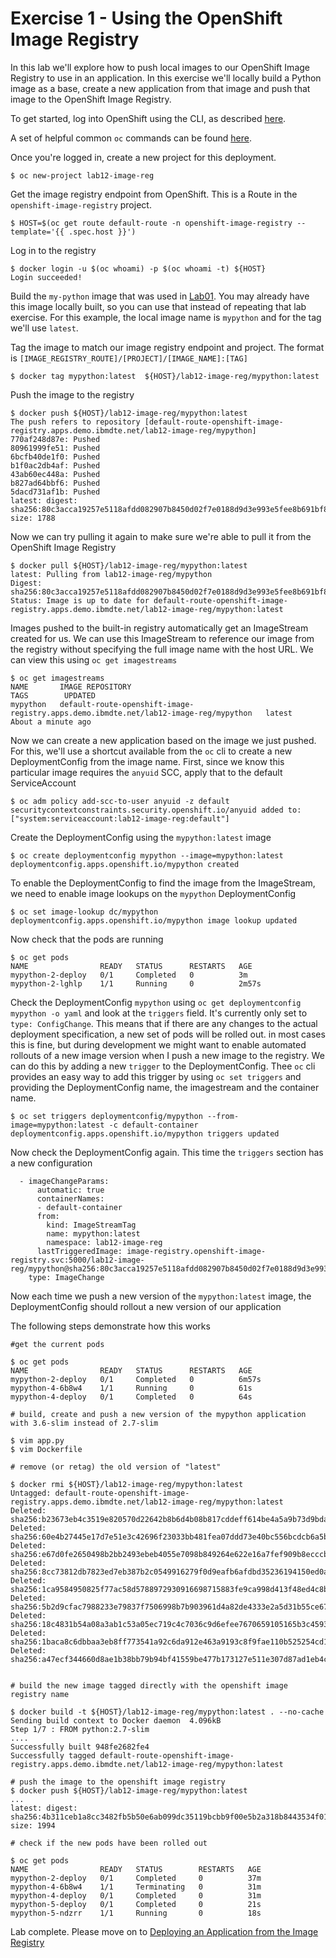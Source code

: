 # Exercise 1 - Using the OpenShift Image Registry

In this lab we'll explore how to push local images to our OpenShift Image Registry to use in an application. In this exercise we'll locally build a Python image as a base, create a new application from that image and push that image to the OpenShift Image Registry.

To get started, log into OpenShift using the CLI, as described [here](../Getting-started/log-in-to-openshift.md).

A set of helpful common `oc` commands can be found [here](../Getting-started/oc-commands.md).

Once you're logged in, create a new project for this deployment.

```
$ oc new-project lab12-image-reg
```

Get the image registry endpoint from OpenShift. This is a Route in the `openshift-image-registry` project.
```
$ HOST=$(oc get route default-route -n openshift-image-registry --template='{{ .spec.host }}')
```

Log in to the registry
```
$ docker login -u $(oc whoami) -p $(oc whoami -t) ${HOST}
Login succeeded!
```

Build the `my-python` image that was used in [Lab01](../Lab01-Building-a-container/custom-docker-image-ex-4.md). You may already have this image locally built, so you can use that instead of repeating that lab exercise. For this example, the local image name is `mypython` and for the tag we'll use `latest`.

Tag the image to match our image registry endpoint and project. The format is `[IMAGE_REGISTRY_ROUTE]/[PROJECT]/[IMAGE_NAME]:[TAG]`
```
$ docker tag mypython:latest  ${HOST}/lab12-image-reg/mypython:latest
```

Push the image to the registry
```
$ docker push ${HOST}/lab12-image-reg/mypython:latest
The push refers to repository [default-route-openshift-image-registry.apps.demo.ibmdte.net/lab12-image-reg/mypython]
770af248d87e: Pushed 
80961999fe51: Pushed 
6bcfb40de1f0: Pushed 
b1f0ac2db4af: Pushed 
43ab60ec448a: Pushed 
b827ad64bbf6: Pushed 
5dacd731af1b: Pushed 
latest: digest: sha256:80c3acca19257e5118afdd082907b8450d02f7e0188d9d3e993e5fee8b691bf8 size: 1788
```

Now we can try pulling it again to make sure we're able to pull it from the OpenShift Image Registry

```
$ docker pull ${HOST}/lab12-image-reg/mypython:latest
latest: Pulling from lab12-image-reg/mypython
Digest: sha256:80c3acca19257e5118afdd082907b8450d02f7e0188d9d3e993e5fee8b691bf8
Status: Image is up to date for default-route-openshift-image-registry.apps.demo.ibmdte.net/lab12-image-reg/mypython:latest
```

Images pushed to the built-in registry automatically get an ImageStream created for us. We can use this ImageStream to reference our image from the registry without specifying the full image name with the host URL. We can view this using `oc get imagestreams`

```
$ oc get imagestreams
NAME       IMAGE REPOSITORY                                                                       TAGS        UPDATED
mypython   default-route-openshift-image-registry.apps.demo.ibmdte.net/lab12-image-reg/mypython   latest      About a minute ago
```

Now we can create a new application based on the image we just pushed. For this, we'll use a shortcut available from the `oc` cli to create a new DeploymentConfig from the image name. First, since we know this particular image requires the `anyuid` SCC, apply that to the default ServiceAccount

```
$ oc adm policy add-scc-to-user anyuid -z default
securitycontextconstraints.security.openshift.io/anyuid added to: ["system:serviceaccount:lab12-image-reg:default"]
```

Create the DeploymentConfig using the `mypython:latest` image
```
$ oc create deploymentconfig mypython --image=mypython:latest
deploymentconfig.apps.openshift.io/mypython created
```

To enable the DeploymentConfig to find the image from the ImageStream, we need to enable image lookups on the `mypython` DeploymentConfig

```
$ oc set image-lookup dc/mypython
deploymentconfig.apps.openshift.io/mypython image lookup updated
```

Now check that the pods are running

```
$ oc get pods
NAME                READY   STATUS      RESTARTS   AGE
mypython-2-deploy   0/1     Completed   0          3m
mypython-2-lghlp    1/1     Running     0          2m57s
```

Check the DeploymentConfig `mypython` using `oc get deploymentconfig mypython -o yaml` and look at the `triggers` field. It's currently only set to `type: ConfigChange`. This means that if there are any changes to the actual deployment specification, a new set of pods will be rolled out. in most cases this is fine, but during development we might want to enable automated rollouts of a new image version when I push a new image to the registry. We can do this by adding a new `trigger` to the DeploymentConfig. Thee `oc` cli provides an easy way to add this trigger by using `oc set triggers` and providing the DeploymentConfig name, the imagestream and the container name.
```
$ oc set triggers deploymentconfig/mypython --from-image=mypython:latest -c default-container
deploymentconfig.apps.openshift.io/mypython triggers updated
```

Now check the DeploymentConfig again. This time the `triggers` section has a new configuration

```
  - imageChangeParams:
      automatic: true
      containerNames:
      - default-container
      from:
        kind: ImageStreamTag
        name: mypython:latest
        namespace: lab12-image-reg
      lastTriggeredImage: image-registry.openshift-image-registry.svc:5000/lab12-image-reg/mypython@sha256:80c3acca19257e5118afdd082907b8450d02f7e0188d9d3e993e5fee8b691bf8
    type: ImageChange
```

Now each time we push a new version of the `mypython:latest` image, the DeploymentConfig should rollout a new version of our application

The following steps demonstrate how this works

```
#get the current pods

$ oc get pods
NAME                READY   STATUS      RESTARTS   AGE
mypython-2-deploy   0/1     Completed   0          6m57s
mypython-4-6b8w4    1/1     Running     0          61s
mypython-4-deploy   0/1     Completed   0          64s

# build, create and push a new version of the mypython application with 3.6-slim instead of 2.7-slim

$ vim app.py 
$ vim Dockerfile

# remove (or retag) the old version of "latest"

$ docker rmi ${HOST}/lab12-image-reg/mypython:latest
Untagged: default-route-openshift-image-registry.apps.demo.ibmdte.net/lab12-image-reg/mypython:latest
Deleted: sha256:b23673eb4c3519e820570d22642b8b6d4b08b817cddeff614be4a5a9b73d9bda
Deleted: sha256:60e4b27445e17d7e51e3c42696f23033bb481fea07ddd73e40bc556bcdcb6a5b
Deleted: sha256:e67d0fe2650498b2bb2493ebeb4055e7098b849264e622e16a7fef909b8ecccb
Deleted: sha256:8cc73812db7823ed7eb387b2c0549916279f0d9eafb6afdbd35236194150ed0a
Deleted: sha256:1ca9584950825f77ac58d5788972930916698715883fe9ca998d413f48ed4c8b
Deleted: sha256:5b2d9cfac7988233e79837f7506998b7b903961d4a82de4333e2a5d31b55ce67
Deleted: sha256:18c4831b54a08a3ab1c53a05ec719c4c7036c9d6efee7670659105165b3c4593
Deleted: sha256:1baca8c6dbbaa3eb8ff773541a92c6da912e463a9193c8f9fae110b525254cd1
Deleted: sha256:a47ecf344660d8ae1b38bb79b94bf41559be477b173127e511e307d87ad1eb4c


# build the new image tagged directly with the openshift image registry name

$ docker build -t ${HOST}/lab12-image-reg/mypython:latest . --no-cache
Sending build context to Docker daemon  4.096kB
Step 1/7 : FROM python:2.7-slim
....
Successfully built 948fe2682fe4
Successfully tagged default-route-openshift-image-registry.apps.demo.ibmdte.net/lab12-image-reg/mypython:latest

# push the image to the openshift image registry
$ docker push ${HOST}/lab12-image-reg/mypython:latest
...
latest: digest: sha256:4b311ceb1a8cc3482fb5b50e6ab099dc35119bcbb9f00e5b2a318b8443534f01 size: 1994

# check if the new pods have been rolled out

$ oc get pods
NAME                READY   STATUS        RESTARTS   AGE
mypython-2-deploy   0/1     Completed     0          37m
mypython-4-6b8w4    1/1     Terminating   0          31m
mypython-4-deploy   0/1     Completed     0          31m
mypython-5-deploy   0/1     Completed     0          21s
mypython-5-ndzrr    1/1     Running       0          18s
```

Lab complete. Please move on to [Deploying an Application from the Image Registry](app-deploy-registry-image-ex-2.md)